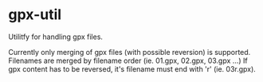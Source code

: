 # gpx-util

Utilitfy for handling gpx files.

Currently only merging of gpx files (with possible reversion) is supported.
Filenames are merged by filename order (ie. 01.gpx, 02.gpx, 03.gpx ...)
If gpx content has to be reversed, it's filename must end with 'r' (ie. 03r.gpx).
